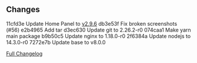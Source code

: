 ## Changes

11cfd3e Update Home Panel to [v2.9.6](https://github.com/timmo001/home-panel/releases)
db3e53f Fix broken screenshots (#56)
e2b4965 Add tar
d3ec630 Update git to 2.26.2-r0
074caa1 Make yarn main package
b9b50c5 Update nginx to 1.18.0-r0
2f6384a Update nodejs to 14.3.0-r0
7272e7b Update base to v8.0.0

[Full Changelog][changelog]

[changelog]: https://github.com/hassio-addons/addon-home-panel/compare/v1.7.3...v1.8.0